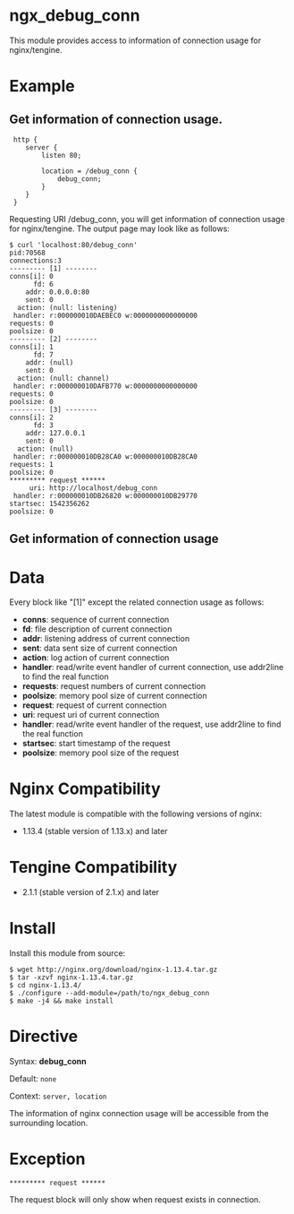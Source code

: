 ngx_debug_conn
==============

This module provides access to information of connection usage for nginx/tengine.

Example
=======

Get information of connection usage.
---------------------------------

```
 http {
    server {
        listen 80;

        location = /debug_conn {
            debug_conn;
        }
    }
 }
```

Requesting URI /debug_conn, you will get information of connection usage for nginx/tengine.
The output page may look like as follows:

```
$ curl 'localhost:80/debug_conn'
pid:70568
connections:3
--------- [1] --------
conns[i]: 0
      fd: 6
    addr: 0.0.0.0:80
    sent: 0
  action: (null: listening)
 handler: r:000000010DAEBEC0 w:0000000000000000
requests: 0
poolsize: 0
--------- [2] --------
conns[i]: 1
      fd: 7
    addr: (null)
    sent: 0
  action: (null: channel)
 handler: r:000000010DAFB770 w:0000000000000000
requests: 0
poolsize: 0
--------- [3] --------
conns[i]: 2
      fd: 3
    addr: 127.0.0.1
    sent: 0
  action: (null)
 handler: r:000000010DB28CA0 w:000000010DB28CA0
requests: 1
poolsize: 0
********* request ******
     uri: http://localhost/debug_conn
 handler: r:000000010DB26820 w:000000010DB29770
startsec: 1542356262
poolsize: 0
```

Get information of connection usage
-----------------------------------

Data
====

Every block like "[1]" except the related connection usage as follows:

* __conns__: sequence of current connection
* __fd__: file description of current connection
* __addr__: listening address of current connection
* __sent__: data sent size of current connection
* __action__: log action of current connection
* __handler__: read/write event handler of current connection, use addr2line to find the real function
* __requests__: request numbers of current connection
* __poolsize__: memory pool size of current connection
* __request__: request of current connection
* __uri__: request uri of current connection
* __handler__: read/write event handler of the request, use addr2line to find the real function
* __startsec__: start timestamp of the request
* __poolsize__: memory pool size of the request

Nginx Compatibility
===================

The latest module is compatible with the following versions of nginx:

* 1.13.4 (stable version of 1.13.x) and later

Tengine Compatibility
=====================

* 2.1.1 (stable version of 2.1.x) and later

Install
=======

Install this module from source:

```
$ wget http://nginx.org/download/nginx-1.13.4.tar.gz
$ tar -xzvf nginx-1.13.4.tar.gz
$ cd nginx-1.13.4/
$ ./configure --add-module=/path/to/ngx_debug_conn
$ make -j4 && make install
```

Directive
=========

Syntax: **debug_conn**

Default: `none`

Context: `server, location`

The information of nginx connection usage will be accessible from the surrounding location.

Exception
=========

```
********* request ******
```

The request block will only show when request exists in connection.
